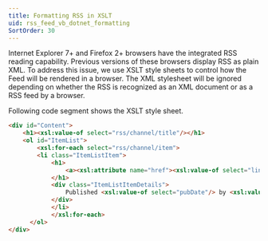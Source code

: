 ```yaml
---
title: Formatting RSS in XSLT
uid: rss_feed_vb_dotnet_formatting
SortOrder: 30
---
```


Internet Explorer 7+ and Firefox 2+ browsers have the integrated RSS reading capability. Previous versions of these browsers display RSS as plain XML. To address this issue, we use XSLT style sheets to control how the Feed will be rendered in a browser. The XML stylesheet will be ignored depending on whether the RSS is recognized as an XML document or as a RSS feed by a browser.

Following code segment shows the XSLT style sheet.

```html
<div id="Content">
    <h1><xsl:value-of select="rss/channel/title"/></h1>
    <ol id="ItemList">
        <xsl:for-each select="rss/channel/item">
        <li class="ItemListItem">
            <h1>
                <a><xsl:attribute name="href"><xsl:value-of select="link"/></a>
            </h1>
            <div class="ItemListItemDetails">
                Published <xsl:value-of select="pubDate"/> by <xsl:value-of select="dc:creator" />
            </div>
            </li>
            </xsl:for-each>
      </ol>
</div>
```
